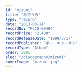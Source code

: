 ```yaml
---
id: "mizumi"
title: "みずうみ"
type: "record"
date: "2013-03-24"
recordNo: "PCCG-00484"
recordPrice: "2,400"
recordReleaseDate: "1999/3/17"
recordPublisher: "ポニーキャニオン"
recordType: "Album"
order: 3001
slug: "/discography/mizumi"
coverImage: "mizumi.jpg"
---
```




